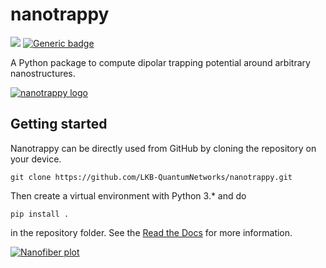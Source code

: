 # nanotrappy

[![](https://img.shields.io/badge/docs-stable-blue.svg)](https://jrmbr.github.io/nanotrappy)
[![Generic badge](https://img.shields.io/badge/python-3.7|3.8|3.9-blue.svg)](https://www.python.org/downloads/release)

A Python package to compute dipolar trapping potential around arbitrary nanostructures.

[![nanotrappy logo][1]][1]

## Getting started

Nanotrappy can be directly used from GitHub by cloning the
repository on your device.

```
git clone https://github.com/LKB-QuantumNetworks/nanotrappy.git
```

Then create a virtual environment with Python 3.\* and do

```
pip install .
```

in the repository folder. See the [Read the Docs][2] for more information.

[![Nanofiber plot][3]][3]

<!-- [1]: https://github.com/jrmbr/nanotrappy/blob/master/docs/images/nanotrappy_logo.png
[2]: https://jrmbr.github.io/nanotrappy
[3]: https://github.com/jrmbr/nanotrappy/blob/master/docs/images/nanofiber_plot.PNG -->

[1]: https://github.com/LKB-QuantumNetworks/nanotrappy/blob/master/docs/images/nanotrappy_logo.png
[2]: https://LKB-QuantumNetworks.github.io/nanotrappy
[3]: https://github.com/LKB-QuantumNetworks/nanotrappy/blob/master/docs/images/nanofiber_plot.PNG
